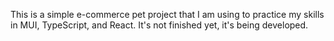 This is a simple e-commerce pet project that I am using to practice my skills in MUI, TypeScript, and React. It's not finished yet, it's being developed.

